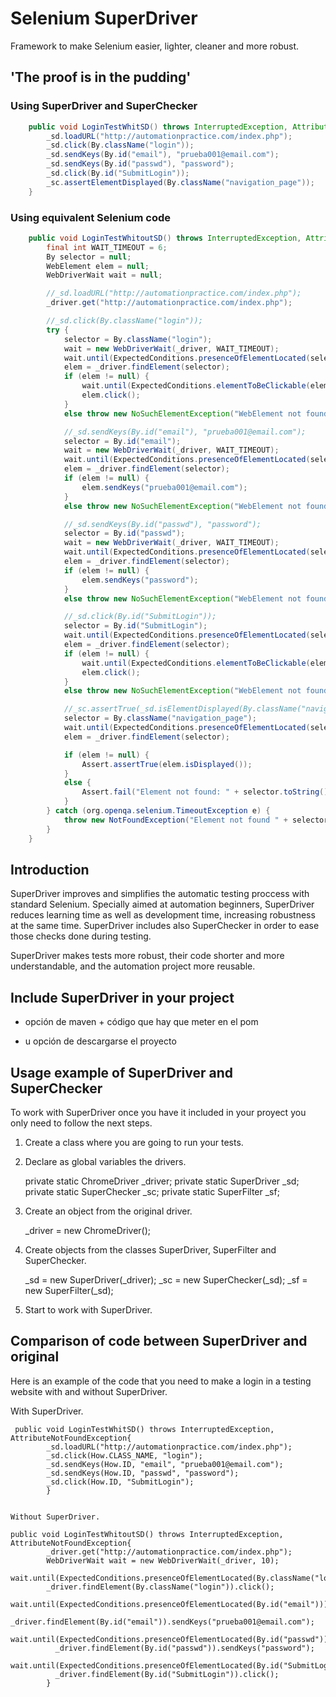 # Selenium SuperDriver
 	 
Framework to make Selenium easier, lighter, cleaner and more robust.

## 'The proof is in the pudding'

### Using SuperDriver and SuperChecker

```java
    public void LoginTestWhitSD() throws InterruptedException, AttributeNotFoundException{
        _sd.loadURL("http://automationpractice.com/index.php");
        _sd.click(By.className("login"));
        _sd.sendKeys(By.id("email"), "prueba001@email.com");
        _sd.sendKeys(By.id("passwd"), "password");
        _sd.click(By.id("SubmitLogin"));
        _sc.assertElementDisplayed(By.className("navigation_page"));
    }
``` 	 

### Using equivalent Selenium code

```java
    public void LoginTestWhitoutSD() throws InterruptedException, AttributeNotFoundException{
        final int WAIT_TIMEOUT = 6;
        By selector = null;
        WebElement elem = null;
        WebDriverWait wait = null;

        //_sd.loadURL("http://automationpractice.com/index.php");
        _driver.get("http://automationpractice.com/index.php");

        //_sd.click(By.className("login"));
        try {
            selector = By.className("login");
            wait = new WebDriverWait(_driver, WAIT_TIMEOUT);
            wait.until(ExpectedConditions.presenceOfElementLocated(selector)); 
            elem = _driver.findElement(selector);
            if (elem != null) {
                wait.until(ExpectedConditions.elementToBeClickable(elem));
                elem.click();
            }
            else throw new NoSuchElementException("WebElement not found.");

            //_sd.sendKeys(By.id("email"), "prueba001@email.com");
            selector = By.id("email");
            wait = new WebDriverWait(_driver, WAIT_TIMEOUT);
            wait.until(ExpectedConditions.presenceOfElementLocated(selector)); 
            elem = _driver.findElement(selector);
            if (elem != null) {
                elem.sendKeys("prueba001@email.com");
            }
            else throw new NoSuchElementException("WebElement not found.");

            //_sd.sendKeys(By.id("passwd"), "password");
            selector = By.id("passwd");
            wait = new WebDriverWait(_driver, WAIT_TIMEOUT);
            wait.until(ExpectedConditions.presenceOfElementLocated(selector)); 
            elem = _driver.findElement(selector);
            if (elem != null) {
                elem.sendKeys("password");
            }
            else throw new NoSuchElementException("WebElement not found.");

            //_sd.click(By.id("SubmitLogin"));
            selector = By.id("SubmitLogin");
            wait.until(ExpectedConditions.presenceOfElementLocated(selector)); 
            elem = _driver.findElement(selector);
            if (elem != null) {
                wait.until(ExpectedConditions.elementToBeClickable(elem));
                elem.click();
            }
            else throw new NoSuchElementException("WebElement not found.");

            //_sc.assertTrue(_sd.isElementDisplayed(By.className("navigation_page")));
            selector = By.className("navigation_page");
            wait.until(ExpectedConditions.presenceOfElementLocated(selector)); 
            elem = _driver.findElement(selector);

            if (elem != null) {
                Assert.assertTrue(elem.isDisplayed());
            }
            else {
                Assert.fail("Element not found: " + selector.toString());
            }
        } catch (org.openqa.selenium.TimeoutException e) {
            throw new NotFoundException("Element not found " + selector.toString());
        }
    }
```

## Introduction
 	 
SuperDriver improves and simplifies the automatic testing proccess with standard Selenium. Specially aimed at automation beginners, SuperDriver reduces learning time as well as development time, increasing robustness at the same time. SuperDriver includes also SuperChecker in order to ease those checks done during testing.
  	 	  	 
SuperDriver makes tests more robust, their code shorter and more understandable, and the automation project more reusable.
   	   
   	   
 ## Include SuperDriver in your project
  	 	  	 
  - opción de maven + código que hay que meter en el pom
  	 	  	 
  - u opción de descargarse el proyecto
  	 	  	 
  	 	  	 
## Usage example of SuperDriver and SuperChecker
  	 	  	 
To work with SuperDriver once you have it included in your proyect you only need to follow the next steps.
 	 
   1) Create a class where you are going to run your tests.
 	 
   2) Declare as global variables the drivers.
  	 	  	 
  		private static ChromeDriver _driver;
  		private static SuperDriver _sd;
  		private static SuperChecker _sc;
  		private static SuperFilter _sf;
      	     	      	     
   3) Create an object from the original driver.
  	 	  	 
  		_driver = new ChromeDriver();
      	     	      	     
   4) Create objects from the classes SuperDriver, SuperFilter and SuperChecker.
  	 	  	 
  		_sd = new SuperDriver(_driver);
  		_sc = new SuperChecker(_sd);
  		_sf = new SuperFilter(_sd);
  	 	  	 
  5) Start to work with SuperDriver.
  	 	  	 
  	 	  	 
 ## Comparison of code between SuperDriver and original
  	 	  	 
  Here is an example of the code that you need to make a login in a testing website with and without SuperDriver.
  	 	  	 
 With SuperDriver.
 	 	 	 
  	 public void LoginTestWhitSD() throws InterruptedException, AttributeNotFoundException{
    		_sd.loadURL("http://automationpractice.com/index.php");
 		    _sd.click(How.CLASS_NAME, "login");
 		    _sd.sendKeys(How.ID, "email", "prueba001@email.com");
 		    _sd.sendKeys(How.ID, "passwd", "password");
 		    _sd.click(How.ID, "SubmitLogin");
 		    }
    	   	    	   
  		 		  		 	
    Without SuperDriver.
    	   	    	   
  	public void LoginTestWhitoutSD() throws InterruptedException, AttributeNotFoundException{
  		    _driver.get("http://automationpractice.com/index.php");
  		    WebDriverWait wait = new WebDriverWait(_driver, 10);
  		    wait.until(ExpectedConditions.presenceOfElementLocated(By.className("login")));
  		    _driver.findElement(By.className("login")).click();
  		    wait.until(ExpectedConditions.presenceOfElementLocated(By.id("email")));
  		    _driver.findElement(By.id("email")).sendKeys("prueba001@email.com");
  		    wait.until(ExpectedConditions.presenceOfElementLocated(By.id("passwd")));	
 		      _driver.findElement(By.id("passwd")).sendKeys("password");
 	    	  wait.until(ExpectedConditions.presenceOfElementLocated(By.id("SubmitLogin")));
 	    	  _driver.findElement(By.id("SubmitLogin")).click();
 		    }
